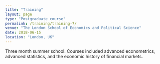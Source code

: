 ```yaml
---
title: "Training"
layout: page
type: "Postgraduate course"
permalink: /training/training-7/
venue: "The London School of Economics and Political Science"
date: 2018-06-15
location: "London, UK"
---
```


Three month summer school. Courses included advanced econometrics, advanced statistics, and the economic history of financial markets. 
